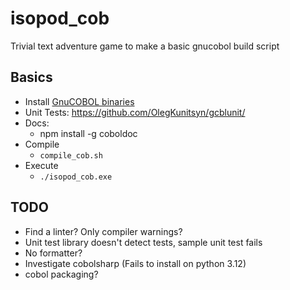 # isopod_cob
Trivial text adventure game to make a basic gnucobol build script


## Basics
- Install [GnuCOBOL binaries](https://www.arnoldtrembley.com/GnuCOBOL.htm)
- Unit Tests: https://github.com/OlegKunitsyn/gcblunit/
- Docs:
  - npm install -g coboldoc
- Compile
  - `compile_cob.sh`
- Execute
  - `./isopod_cob.exe`

## TODO
- Find a linter? Only compiler warnings?
- Unit test library doesn't detect tests, sample unit test fails
- No formatter?
- Investigate cobolsharp (Fails to install on python 3.12)
- cobol packaging?